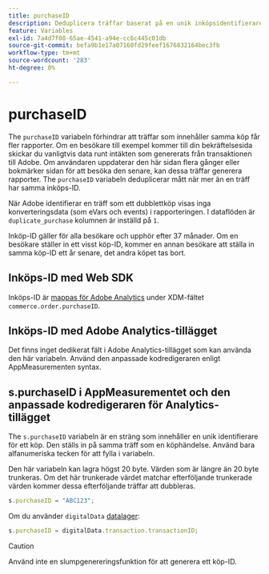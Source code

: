 ```yaml
---
title: purchaseID
description: Deduplicera träffar baserat på en unik inköpsidentifierare.
feature: Variables
exl-id: 7a4d7f08-65ae-4541-a94e-cc6c445c01db
source-git-commit: befa9b1e17a07160fd29feef1676832164bec3fb
workflow-type: tm+mt
source-wordcount: '283'
ht-degree: 0%

---
```


# purchaseID

The `purchaseID` variabeln förhindrar att träffar som innehåller samma köp får fler rapporter. Om en besökare till exempel kommer till din bekräftelsesida skickar du vanligtvis data runt intäkten som genererats från transaktionen till Adobe. Om användaren uppdaterar den här sidan flera gånger eller bokmärker sidan för att besöka den senare, kan dessa träffar generera rapporter. The `purchaseID` variabeln deduplicerar mått när mer än en träff har samma inköps-ID.

När Adobe identifierar en träff som ett dubblettköp visas inga konverteringsdata (som eVars och events) i rapporteringen. I dataflöden är `duplicate_purchase` kolumnen är inställd på `1`.

Inköp-ID gäller för alla besökare och upphör efter 37 månader. Om en besökare ställer in ett visst köp-ID, kommer en annan besökare att ställa in samma köp-ID ett år senare, det andra köpet tas bort.

## Inköps-ID med Web SDK

Inköps-ID är [mappas för Adobe Analytics](https://experienceleague.adobe.com/docs/analytics/implementation/aep-edge/variable-mapping.html) under XDM-fältet `commerce.order.purchaseID`.

## Inköps-ID med Adobe Analytics-tillägget

Det finns inget dedikerat fält i Adobe Analytics-tillägget som kan använda den här variabeln. Använd den anpassade kodredigeraren enligt AppMeasurementen syntax.

## s.purchaseID i AppMeasurementet och den anpassade kodredigeraren för Analytics-tillägget

The `s.purchaseID` variabeln är en sträng som innehåller en unik identifierare för ett köp. Den ställs in på samma träff som en köphändelse. Använd bara alfanumeriska tecken för att fylla i variabeln.

Den här variabeln kan lagra högst 20 byte. Värden som är längre än 20 byte trunkeras. Om det här trunkerade värdet matchar efterföljande trunkerade värden kommer dessa efterföljande träffar att dubbleras.

```js
s.purchaseID = "ABC123";
```

Om du använder `digitalData` [datalager](../../prepare/data-layer.md):

```js
s.purchaseID = digitalData.transaction.transactionID;
```

>[!CAUTION]
>
>Använd inte en slumpgenereringsfunktion för att generera ett köp-ID.
